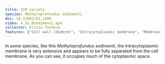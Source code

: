 ```yaml
---
title: ICM variety
species: Methyloprofundus sedimenti 
doi: 10.22002/D1.1499
video: 4_3a_Msedimenti.mp4
collector: Elitza Tocheva
features: ["Cell wall (diderm)", "Intracytoplasmic membrane", "Membrane (inner)", "Membrane (outer)", "Ribosomes", "Storage granules", "Surface layer"]
---
```


In some species, like this *Methyloprofundus sedimenti*, the intracytoplasmic membrane is very extensive and appears to be fully separated from the cell membrane. As you can see, it occupies much of the cytoplasmic space.

